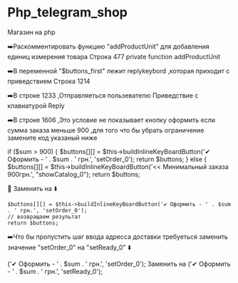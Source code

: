 # Php_telegram_shop
Магазин на php 

➡️Раскомментировать функцию "addProductUnit" для добавления единиц измерения товара
Строка 477
private function addProductUnit

➡️В переменной "$buttons_first" лежит replykeybord ,которая приходит с приведствием 
Строка 1214

➡️В строке 1233 ,Отправляеться пользевателю Приведствие с клавиатурой Reply

➡️В строке 1606 ,Это условие не показывает кнопку оформить если сумма заказа меньше 900 ,для того что бы убрать ограничение замените код указаный ниже 

if ($sum > 900) {
   $buttons[][] = $this->buildInlineKeyBoardButton('✔ Оформить - ' . $sum . ' грн.', 'setOrder_0');
   return $buttons;
} else {
   $buttons[][] = $this->buildInlineKeyBoardButton('<< Минимальный заказа 900грн.', "showCatalog_0");
      return $buttons;
      
📝      Заменить на ⬇️

    $buttons[][] = $this->buildInlineKeyBoardButton('✔ Оформить - ' . $sum . ' грн.', 'setOrder_0');
    // возвращаем результат
    return $buttons;

➡️Что бы пропустить шаг ввода адресса доставки требуеться заменить значение   "setOrder_0" на "setReady_0" ⬇️

('✔ Оформить - ' . $sum . ' грн.', 'setOrder_0');
          Заменить на 
('✔ Оформить - ' . $sum . ' грн.', 'setReady_0');          